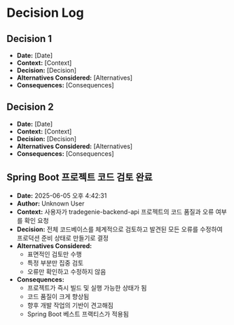 # Decision Log

## Decision 1
- **Date:** [Date]
- **Context:** [Context]
- **Decision:** [Decision]
- **Alternatives Considered:** [Alternatives]
- **Consequences:** [Consequences]

## Decision 2
- **Date:** [Date]
- **Context:** [Context]
- **Decision:** [Decision]
- **Alternatives Considered:** [Alternatives]
- **Consequences:** [Consequences]

## Spring Boot 프로젝트 코드 검토 완료
- **Date:** 2025-06-05 오후 4:42:31
- **Author:** Unknown User
- **Context:** 사용자가 tradegenie-backend-api 프로젝트의 코드 품질과 오류 여부를 확인 요청
- **Decision:** 전체 코드베이스를 체계적으로 검토하고 발견된 모든 오류를 수정하여 프로덕션 준비 상태로 만들기로 결정
- **Alternatives Considered:** 
  - 표면적인 검토만 수행
  - 특정 부분만 집중 검토
  - 오류만 확인하고 수정하지 않음
- **Consequences:** 
  - 프로젝트가 즉시 빌드 및 실행 가능한 상태가 됨
  - 코드 품질이 크게 향상됨
  - 향후 개발 작업의 기반이 견고해짐
  - Spring Boot 베스트 프랙티스가 적용됨
